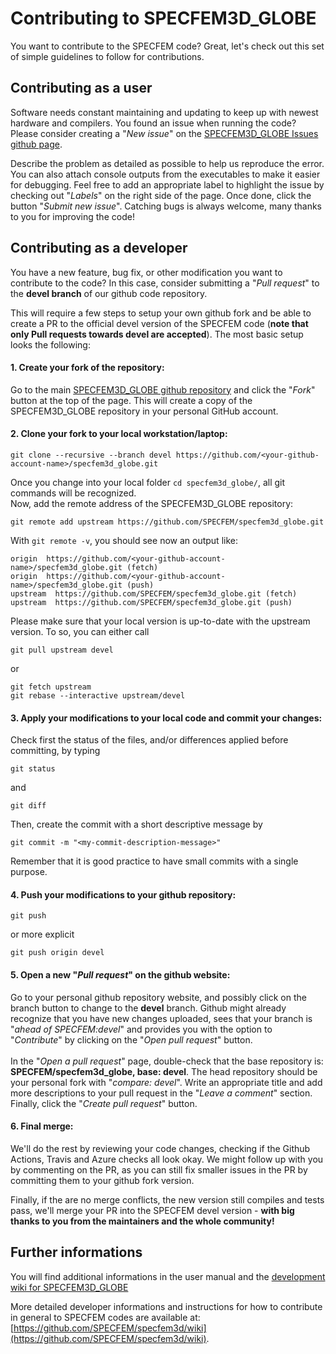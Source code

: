 # Contributing to SPECFEM3D_GLOBE

You want to contribute to the SPECFEM code? Great, let's check out this set of simple guidelines to follow for contributions.

## Contributing as a user

Software needs constant maintaining and updating to keep up with newest hardware and compilers.
You found an issue when running the code? Please consider creating a "*New issue*" on the [SPECFEM3D_GLOBE Issues github page](https://github.com/SPECFEM/specfem3d_globe/issues). 

Describe the problem as detailed as possible to help us reproduce the error. You can also attach console outputs from the executables to make it easier for debugging. Feel free to add an appropriate label to highlight the issue by checking out "*Labels*" on the right side of the page. Once done, click the button "*Submit new issue*". Catching bugs is always welcome, many thanks to you for improving the code!

## Contributing as a developer

You have a new feature, bug fix, or other modification you want to contribute to the code? In this case, consider submitting a "*Pull request*" to the **devel branch** of our github code repository. 

This will require a few steps to setup your own github fork and be able to create a PR to the official devel version of the SPECFEM code (**note that only Pull requests towards devel are accepted**). The most basic setup looks the following:

#### 1. Create your fork of the repository:
Go to the main [SPECFEM3D_GLOBE github repository](https://github.com/SPECFEM/specfem3d_globe) and click the "*Fork*" button at the top of the page. This will create a copy of the SPECFEM3D_GLOBE repository in your personal GitHub account.

#### 2. Clone your fork to your local workstation/laptop:
```
git clone --recursive --branch devel https://github.com/<your-github-account-name>/specfem3d_globe.git
```
Once you change into your local folder `cd specfem3d_globe/`, all git commands will be recognized.  
Now, add the remote address of the SPECFEM3D_GLOBE repository:
```
git remote add upstream https://github.com/SPECFEM/specfem3d_globe.git
```
With `git remote -v`, you should see now an output like:
```
origin  https://github.com/<your-github-account-name>/specfem3d_globe.git (fetch)
origin  https://github.com/<your-github-account-name>/specfem3d_globe.git (push)
upstream  https://github.com/SPECFEM/specfem3d_globe.git (fetch)
upstream  https://github.com/SPECFEM/specfem3d_globe.git (push)
```
Please make sure that your local version is up-to-date with the upstream version. To so, you can either call 
```
git pull upstream devel
```
or
```
git fetch upstream
git rebase --interactive upstream/devel
```

#### 3. Apply your modifications to your local code and commit your changes:
Check first the status of the files, and/or differences applied before committing, by typing
```
git status
```
and
```
git diff
```
Then, create the commit with a short descriptive message by
```
git commit -m "<my-commit-description-message>"
```
Remember that it is good practice to have small commits with a single purpose.

#### 4. Push your modifications to your github repository:
```
git push
```
or more explicit
```
git push origin devel
```

#### 5. Open a new "*Pull request*" on the github website:
Go to your personal github repository website, and possibly click on the branch button to change to the **devel** branch. 
Github might already recognize that you have new changes uploaded, sees that your branch is "*ahead of SPECFEM:devel*" and provides you with the option to "*Contribute*" by clicking on the "*Open pull request*" button.<br><br>
In the "*Open a pull request*" page, double-check that the base repository is: **SPECFEM/specfem3d_globe, base: devel**. The head repository should be your personal fork with "*compare: devel*". Write an appropriate title and add more descriptions to your pull request in the "*Leave a comment*" section. Finally, click the "*Create pull request*" button.

#### 6. Final merge:
We'll do the rest by reviewing your code changes, checking if the Github Actions, Travis and Azure checks all look okay. We might follow up with you by commenting on the PR, as you can still fix smaller issues in the PR by committing them to your github fork version.<br>

Finally, if the are no merge conflicts, the new version still compiles and tests pass, we'll merge your PR into the SPECFEM devel version - **with big thanks to you from the maintainers and the whole community!**


## Further informations

You will find additional informations in the user manual and the [development wiki for SPECFEM3D_GLOBE](https://github.com/SPECFEM/specfem3d_globe/wiki)


More detailed developer informations and instructions for how to contribute in general to SPECFEM codes are available at:<br>
[https://github.com/SPECFEM/specfem3d/wiki](https://github.com/SPECFEM/specfem3d/wiki).


